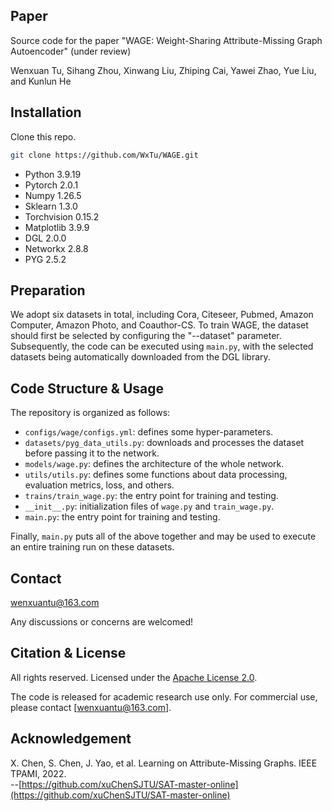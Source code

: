 ## Paper

Source code for the paper "WAGE: Weight-Sharing Attribute-Missing Graph Autoencoder" (under review)<br>

Wenxuan Tu, Sihang Zhou, Xinwang Liu, Zhiping Cai, Yawei Zhao, Yue Liu, and Kunlun He<br>

## Installation

Clone this repo.
```bash
git clone https://github.com/WxTu/WAGE.git
```

* Python 3.9.19
* Pytorch 2.0.1
* Numpy 1.26.5
* Sklearn 1.3.0
* Torchvision 0.15.2
* Matplotlib 3.9.9
* DGL 2.0.0 
* Networkx 2.8.8
* PYG 2.5.2

## Preparation

We adopt six datasets in total, including Cora, Citeseer, Pubmed, Amazon Computer, Amazon Photo, and Coauthor-CS. To train WAGE, the dataset should first be selected by configuring the "--dataset" parameter. Subsequently, the code can be executed using `main.py`, with the selected datasets being automatically downloaded from the DGL library.

## Code Structure & Usage

The repository is organized as follows:

- `configs/wage/configs.yml`: defines some hyper-parameters.
- `datasets/pyg_data_utils.py`: downloads and processes the dataset before passing it to the network.
- `models/wage.py`: defines the architecture of the whole network.
- `utils/utils.py`: defines some functions about data processing, evaluation metrics, loss, and others.
- `trains/train_wage.py`: the entry point for training and testing.
- `__init__.py`: initialization files of `wage.py` and `train_wage.py`.
- `main.py`: the entry point for training and testing.

Finally, `main.py` puts all of the above together and may be used to execute an entire training run on these datasets.

<span id="jump2"></span>


## Contact
[wenxuantu@163.com](wenxuantu@163.com)

Any discussions or concerns are welcomed!

## Citation & License
All rights reserved.
Licensed under the [Apache License 2.0](http://www.apache.org/licenses/LICENSE-2.0). 

The code is released for academic research use only. For commercial use, please contact [wenxuantu@163.com].

## Acknowledgement

X. Chen, S. Chen, J. Yao, et al. Learning on Attribute-Missing Graphs. IEEE TPAMI, 2022.<br/> 
--[https://github.com/xuChenSJTU/SAT-master-online](https://github.com/xuChenSJTU/SAT-master-online)
